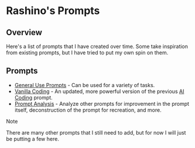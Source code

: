 # Rashino's Prompts

## Overview

Here's a list of prompts that I have created over time. Some take inspiration from existing prompts, but I have tried to put my own spin on them.

## Prompts

- [General Use Prompts](./prompts/current/general.md) - Can be used for a variety of tasks.
- [Vanilla Coding](./prompts/in-progress/vanilla_coding_v1.4.md) - An updated, more powerful version of the previous [AI Coding](./prompts/archived/coding/ai_coding_v1.2.md) prompt.
- [Prompt Analysis](./prompts/current/prompt_analysis.md) - Analyze other prompts for improvement in the prompt itself, deconstruction of the prompt for recreation, and more.

> [!NOTE]
> There are many other prompts that I still need to add, but for now I will just be putting a few here.